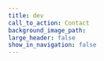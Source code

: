 ```yaml
---
title: dev
call_to_action: Contact
background_image_path:
large_header: false
show_in_navigation: false
---
```


<html lang="en">
<head>
    <meta charset="UTF-8">
    <meta name="viewport" content="width=device-width, initial-scale=1.0">
    <title>Accordéon Exemple</title>
    <style>
        .accordion {
            background-color: #eee;
            color: #444;
            cursor: pointer;
            padding: 18px;
            width: 100%;
            border: none;
            text-align: left;
            outline: none;
            font-size: 15px;
            transition: 0.4s;
        }

        .active, .accordion:hover {
            background-color: #ccc;
        }

        .accordion:after {
            content: '\002B'; /* Unicode character for "plus" sign (+) */
            color: #777;
            font-weight: bold;
            float: right;
            margin-left: 5px;
        }

        .active:after {
            content: "\2212"; /* Unicode character for "minus" sign (-) */
        }

        .panel {
            padding: 0 18px;
            background-color: white;
            max-height: 0;
            overflow: hidden;
            transition: max-height 0.2s ease-out;
        }
    </style>
</head>
<body>

<h2>Guides des double-cursus et de la recherche scientifique</h2>

<button class="accordion">Édition 2024-2025</button>
<div class="panel">
  <p>Guide des doubles-cursus et de la recherche scientifique 2023-2024 (rédigé par Ella Callas)</p>
  <a href="#">Guide DC 2024-2025</a>
</div>

<button class="accordion">Édition 2023-2024</button>
<div class="panel">
  <p>Contenu de l'édition 2023-2024.</p>
</div>

<button class="accordion">Édition 2022-2023</button>
<div class="panel">
  <p>Contenu de l'édition 2022-2023.</p>
</div>

<script>
    var acc = document.getElementsByClassName("accordion");
    var i;

    for (i = 0; i < acc.length; i++) {
        acc[i].addEventListener("click", function() {
            this.classList.toggle("active");
            var panel = this.nextElementSibling;
            if (panel.style.maxHeight) {
                panel.style.maxHeight = null;
            } else {
                panel.style.maxHeight = panel.scrollHeight + "px";
            } 
        });
    }
</script>

</body>
</html>
